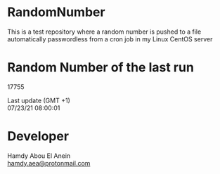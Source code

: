 # RandomNumber    
This is a test repository where a random number is pushed to a file automatically passwordless from a cron job in my Linux CentOS server    
# Random Number of the last run   
17755
      
Last update (GMT +1)    
07/23/21 08:00:01
# Developer    
Hamdy Abou El Anein   
hamdy.aea@protonmail.com
